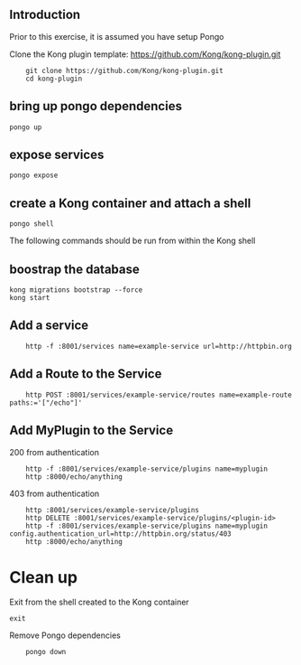 ## Introduction

Prior to this exercise, it is assumed you have setup Pongo

Clone the Kong plugin template: https://github.com/Kong/kong-plugin.git

```shell
    git clone https://github.com/Kong/kong-plugin.git
    cd kong-plugin
```

## bring up pongo dependencies

```shell
pongo up
```

## expose services

```shell
pongo expose
```

## create a Kong container and attach a shell

```shell
pongo shell
```

The following commands should be run from within the Kong shell

## boostrap the database

```shell
kong migrations bootstrap --force
kong start
```

## Add a service

```shell
    http -f :8001/services name=example-service url=http://httpbin.org
```

## Add a Route to the Service

```shell
    http POST :8001/services/example-service/routes name=example-route paths:='["/echo"]'
```

## Add MyPlugin to the Service

200 from authentication

```shell
    http -f :8001/services/example-service/plugins name=myplugin
    http :8000/echo/anything
```

403 from authentication

```shell
    http :8001/services/example-service/plugins
    http DELETE :8001/services/example-service/plugins/<plugin-id>
    http -f :8001/services/example-service/plugins name=myplugin config.authentication_url=http://httpbin.org/status/403
    http :8000/echo/anything
```

# Clean up

Exit from the shell created to the Kong container

```shell
exit
```

Remove Pongo dependencies

```shell
    pongo down
```
